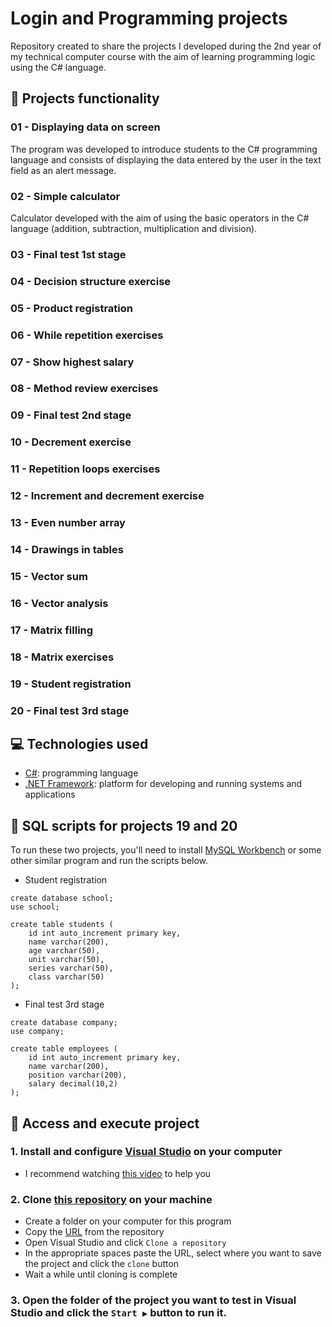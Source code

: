# Login and Programming projects
Repository created to share the projects I developed during the 2nd year of my technical computer course with the aim of learning programming logic using the C# language.

## 🔨 Projects functionality

### 01 - Displaying data on screen
The program was developed to introduce students to the C# programming language and consists of displaying the data entered by the user in the text field as an alert message.

### 02 - Simple calculator
Calculator developed with the aim of using the basic operators in the C# language (addition, subtraction, multiplication and division).

### 03 - Final test 1st stage

### 04 - Decision structure exercise

### 05 - Product registration

### 06 - While repetition exercises

### 07 - Show highest salary

### 08 - Method review exercises

### 09 - Final test 2nd stage

### 10 - Decrement exercise

### 11 - Repetition loops exercises

### 12 - Increment and decrement exercise

### 13 - Even number array

### 14 - Drawings in tables

### 15 - Vector sum

### 16 - Vector analysis

### 17 - Matrix filling

### 18 - Matrix exercises

### 19 - Student registration

### 20 - Final test 3rd stage

## 💻 Technologies used 
* [C#](https://learn.microsoft.com/pt-br/dotnet/csharp/): programming language
* [.NET Framework](https://learn.microsoft.com/pt-br/dotnet/fundamentals/): platform for developing and running systems and applications

## 🎲 SQL scripts for projects 19 and 20
To run these two projects, you'll need to install [MySQL Workbench](https://dev.mysql.com/doc/workbench/en/) or some other similar program and run the scripts below.

* Student registration
```
create database school;
use school;

create table students (
	id int auto_increment primary key,
	name varchar(200),
	age varchar(50),
	unit varchar(50),
	series varchar(50),
	class varchar(50)
);
```

* Final test 3rd stage
```
create database company;
use company;

create table employees (
	id int auto_increment primary key,
	name varchar(200),
	position varchar(200),
	salary decimal(10,2)
);
```

## 📁 Access and execute project
### 1. Install and configure [Visual Studio](https://visualstudio.microsoft.com/pt-br/downloads/) on your computer
* I recommend watching [this video](https://www.youtube.com/watch?v=KKaDlo1I21Y) to help you
### 2. Clone [this repository](https://github.com/ArturColen/Cotemig-logic-and-programming-works) on your machine
* Create a folder on your computer for this program
* Copy the [URL](https://github.com/ArturColen/Cotemig-logic-and-programming-works.git) from the repository
* Open Visual Studio and click `Clone a repository`
* In the appropriate spaces paste the URL, select where you want to save the project and click the `clone` button
* Wait a while until cloning is complete
### 3. Open the folder of the project you want to test in Visual Studio and click the `Start ▶️` button to run it.
